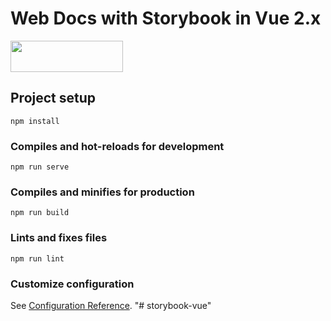 # Web Docs with Storybook in Vue 2.x

<div>
 <img height="50" width="180" src="https://img.shields.io/badge/C%23-239120?style=for-the-badge&logo=c-sharp&logoColor=white">
</div>

## Project setup
```
npm install
```

### Compiles and hot-reloads for development
```
npm run serve
```

### Compiles and minifies for production
```
npm run build
```

### Lints and fixes files
```
npm run lint
```

### Customize configuration
See [Configuration Reference](https://cli.vuejs.org/config/).
"# storybook-vue" 
